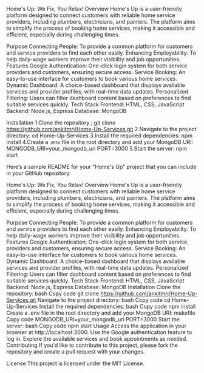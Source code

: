 Home's Up: We Fix, You Relax!
Overview
Home's Up is a user-friendly platform designed to connect customers with reliable home service providers, including plumbers, electricians, and painters. The platform aims to simplify the process of booking home services, making it accessible and efficient, especially during challenging times.

Purpose
Connecting People: To provide a common platform for customers and service providers to find each other easily.
Enhancing Employability: To help daily-wage workers improve their visibility and job opportunities.
Features
Google Authentication: One-click login system for both service providers and customers, ensuring secure access.
Service Booking: An easy-to-use interface for customers to book various home services.
Dynamic Dashboard: A choice-based dashboard that displays available services and provider profiles, with real-time data updates.
Personalized Filtering: Users can filter dashboard content based on preferences to find suitable services quickly.
Tech Stack
Frontend: HTML, CSS, JavaScript
Backend: Node.js, Express
Database: MongoDB

Installation
1.Clone the repository ; git clone https://github.com/ankitmrj/Home-Up-Services.git
2.Navigate to the project directory:
cd Home-Up-Services
3.Install the required dependencies:
npm install
4.Create a .env file in the root directory and add your MongoDB URI:
MONGODB_URI=your_mongodb_uri
PORT=3000
5.Start the server:
npm start

Here’s a sample README for your "Home's Up" project that you can include in your GitHub repository:

Home's Up: We Fix, You Relax!
Overview
Home's Up is a user-friendly platform designed to connect customers with reliable home service providers, including plumbers, electricians, and painters. The platform aims to simplify the process of booking home services, making it accessible and efficient, especially during challenging times.

Purpose
Connecting People: To provide a common platform for customers and service providers to find each other easily.
Enhancing Employability: To help daily-wage workers improve their visibility and job opportunities.
Features
Google Authentication: One-click login system for both service providers and customers, ensuring secure access.
Service Booking: An easy-to-use interface for customers to book various home services.
Dynamic Dashboard: A choice-based dashboard that displays available services and provider profiles, with real-time data updates.
Personalized Filtering: Users can filter dashboard content based on preferences to find suitable services quickly.
Tech Stack
Frontend: HTML, CSS, JavaScript
Backend: Node.js, Express
Database: MongoDB
Installation
Clone the repository:
bash
Copy code
git clone https://github.com/ankitmrj/Home-Up-Services.git
Navigate to the project directory:
bash
Copy code
cd Home-Up-Services
Install the required dependencies:
bash
Copy code
npm install
Create a .env file in the root directory and add your MongoDB URI:
makefile
Copy code
MONGODB_URI=your_mongodb_uri
PORT=3000
Start the server:
bash
Copy code
npm start
Usage
Access the application in your browser at http://localhost:3000.
Use the Google authentication feature to log in.
Explore the available services and book appointments as needed.
Contributing
If you'd like to contribute to this project, please fork the repository and create a pull request with your changes.

License
This project is licensed under the MIT License.

